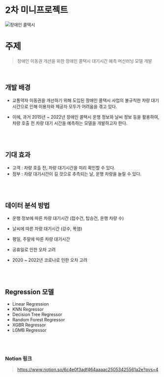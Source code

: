 # 2차 미니프로젝트
![장애인 콜택시](https://www.sisul.or.kr/open_content/calltaxi/images/visual_img.jpg)


# 주제
> 장애인 이동권 개선을 위한 장애인 콜택시 대기시간 예측 머신러닝 모델 개발

<br>

## 개발 배경
- 교통약자 이동권을 개선하기 위해 도입된 장애인 콜택시 사업의 불규칙한 차량 대기시간으로 인해 이용자와 제공자 모두가 어려움을 겪고 있다.

- 이에, 과거 2015년 ~ 2022년 장애인 콜택시 운행 정보와 날씨 정보 등을 활용하여, 차량 호출 전 차량 대기 시간을 예측하는 모델을 개발하고자 한다.


<br><br>

## 기대 효과
- 고객 : 차량 호출 전, 차량 대기시간을 미리 확인할 수 있다. <br>
- 정부 : 차량 대기시간이 길 것으로 추측되는 날, 운행 차량을 늘릴 수 있다.

<br><br>

## 데이터 분석 방법
- 운행 정보에 따른 차량 대기시간 (접수건, 탑승건, 운행 차량 수)

- 날씨에 따른 차량 대기시간 (강수, 폭염)

- 평일, 주말에 따른 차량 대기시간

- 공휴일로 인한 오차 고려 

- 2020 ~ 2022년 코로나로 인한 오차 고려 

<br><br>

## Regression 모델
- Linear Regression
- KNN Regressor
- Decision Tree Regressor
- Random Forest Regressor
- XGBR Regressor
- LGMB Regressor


<br><br>

### Notion 링크
> https://www.notion.so/6c4e0f3adf464aaaac25053425561a2e?pvs=4

